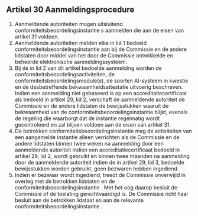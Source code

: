 ## Artikel 30 Aanmeldingsprocedure

1. Aanmeldende autoriteiten mogen uitsluitend conformiteitsbeoordelingsinstantie s aanmelden die aan de eisen van artikel 31 voldoen.
2. Aanmeldende autoriteiten melden elke in lid 1 bedoeld conformiteitsbeoordelingsinstantie aan bij de Commissie en de andere lidstaten door middel van het door de Commissie ontwikkelde en beheerde elektronische aanmeldingssysteem.
3. Bij de in lid 2 van dit artikel bedoelde aanmelding worden de conformiteitsbeoordelingsactiviteiten, de conformiteitsbeoordelingsmodule(s), de soorten AI-systeem in kwestie en de desbetreffende bekwaamheidsattestatie uitvoerig beschreven. Indien een aanmelding niet gebaseerd is op een accreditatiecertificaat als bedoeld in artikel 29, lid 2, verschaft de aanmeldende autoriteit de Commissie en de andere lidstaten de bewijsstukken waaruit de bekwaamheid van de conformiteitsbeoordelingsinstantie blijkt, evenals de regeling die waarborgt dat de instantie regelmatig wordt gecontroleerd en zal blijven voldoen aan de eisen van artikel 31.
4. De betrokken conformiteitsbeoordelingsinstantie mag de activiteiten van een aangemelde instantie alleen verrichten als de Commissie en de andere lidstaten binnen twee weken na aanmelding door een aanmeldende autoriteit indien een accreditatiecertificaat bedoeld in artikel 29, lid 2, wordt gebruikt en binnen twee maanden na aanmelding door de aanmeldende autoriteit indien de in artikel 29, lid 3, bedoelde bewijsstukken worden gebruikt, geen bezwaren hebben ingediend.
5. Indien er bezwaar wordt ingediend, treedt de Commissie onverwijld in overleg met de betrokken lidstaten en de conformiteitsbeoordelingsinstantie . Met het oog daarop besluit de Commissie of de toelating gerechtvaardigd is. De Commissie richt haar besluit aan de betrokken lidstaat en aan de relevante conformiteitsbeoordelingsinstantie .
